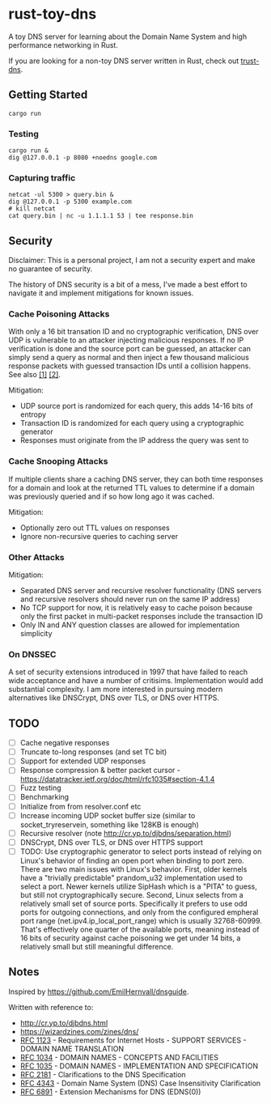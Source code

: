 # rust-toy-dns

A toy DNS server for learning about the Domain Name System and high performance networking in Rust.

If you are looking for a non-toy DNS server written in Rust, check out [trust-dns](https://github.com/bluejekyll/trust-dns).

## Getting Started

```
cargo run
```

### Testing

```shell
cargo run &
dig @127.0.0.1 -p 8080 +noedns google.com
```

### Capturing traffic

```shell
netcat -ul 5300 > query.bin &
dig @127.0.0.1 -p 5300 example.com
# kill netcat
cat query.bin | nc -u 1.1.1.1 53 | tee response.bin
```


## Security

Disclaimer: This is a personal project, I am not a security expert and make no guarantee of security.

The history of DNS security is a bit of a mess, I've made a best effort to navigate it and implement mitigations for known issues.

### Cache Poisoning Attacks

With only a 16 bit transation ID and no cryptographic verification, DNS over UDP is vulnerable to an attacker injecting malicious responses. If no IP verification is done and the source port can be guessed, an attacker can simply send a query as normal and then inject a few thousand malicious response packets with guessed transaction IDs until a collision happens. See also [\[1\]](http://cr.yp.to/djbdns/forgery.html) [\[2\]](https://en.m.wikipedia.org/wiki/Dan_Kaminsky#Flaw_in_DNS).

Mitigation:

- UDP source port is randomized for each query, this adds 14-16 bits of entropy
- Transaction ID is randomized for each query using a cryptographic generator
- Responses must originate from the IP address the query was sent to

### Cache Snooping Attacks

If multiple clients share a caching DNS server, they can both time responses for a domain and look at the returned TTL values to determine if a domain was previously queried and if so how long ago it was cached.

Mitigation:

- Optionally zero out TTL values on responses
- Ignore non-recursive queries to caching server

### Other Attacks

Mitigation:

- Separated DNS server and recursive resolver functionality (DNS servers and recursive resolvers should never run on the same IP address)
- No TCP support for now, it is relatively easy to cache poison because only the first packet in multi-packet responses include the transaction ID
- Only IN and ANY question classes are allowed for implementation simplicity

### On DNSSEC

A set of security extensions introduced in 1997 that have failed to reach wide acceptance and have a number of critisims. Implementation would add substantial complexity. I am more interested in pursuing modern alternatives like DNSCrypt, DNS over TLS, or DNS over HTTPS.

## TODO

- [ ] Cache negative responses
- [ ] Truncate to-long responses (and set TC bit)
- [ ] Support for extended UDP responses
- [ ] Response compression & better packet cursor - https://datatracker.ietf.org/doc/html/rfc1035#section-4.1.4
- [ ] Fuzz testing
- [ ] Benchmarking
- [ ] Initialize from from resolver.conf etc
- [ ] Increase incoming UDP socket buffer size (similar to socket_tryreservein, something like 128KB is enough)
- [ ] Recursive resolver (note http://cr.yp.to/djbdns/separation.html)
- [ ] DNSCrypt, DNS over TLS, or DNS over HTTPS support
- [ ] TODO: Use cryptographic generator to select ports instead of relying on Linux's behavior of finding an open port when binding to port zero. There are two main issues with Linux's behavior. First, older kernels have a "trivially predictable" prandom_u32 implementation used to select a port. Newer kernels utilize SipHash which is a "PITA" to guess, but still not cryptographically secure. Second, Linux selects from a relatively small set of source ports. Specifically it prefers to use odd ports for outgoing connections, and only from the configured empheral port range (net.ipv4.ip_local_port_range) which is usually 32768-60999. That's effectively one quarter of the available ports, meaning instead of 16 bits of security against cache poisoning we get under 14 bits, a relatively small but still meaningful difference.

## Notes

Inspired by https://github.com/EmilHernvall/dnsguide.

Written with reference to:

- http://cr.yp.to/djbdns.html
- https://wizardzines.com/zines/dns/
- [RFC 1123](https://datatracker.ietf.org/doc/html/rfc1123#section-6) - Requirements for Internet Hosts - SUPPORT SERVICES - DOMAIN NAME TRANSLATION
- [RFC 1034](https://datatracker.ietf.org/doc/html/rfc1034) - DOMAIN NAMES - CONCEPTS AND FACILITIES
- [RFC 1035](https://datatracker.ietf.org/doc/html/rfc1035) - DOMAIN NAMES - IMPLEMENTATION AND SPECIFICATION
- [RFC 2181](https://datatracker.ietf.org/doc/html/rfc2181) - Clarifications to the DNS Specification
- [RFC 4343](https://datatracker.ietf.org/doc/html/rfc4343) - Domain Name System (DNS) Case Insensitivity Clarification
- [RFC 6891](https://datatracker.ietf.org/doc/html/rfc6891) - Extension Mechanisms for DNS (EDNS(0))
